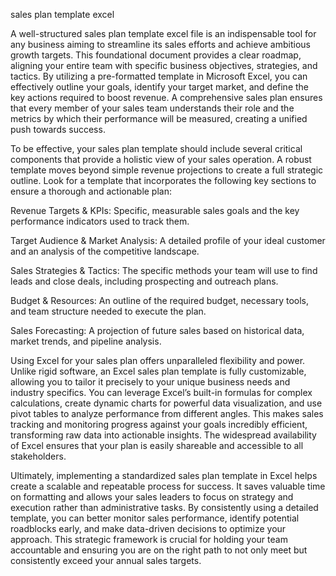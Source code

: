 sales plan template excel


A well-structured sales plan template excel file is an indispensable tool for any business aiming to streamline its sales efforts and achieve ambitious growth targets. This foundational document provides a clear roadmap, aligning your entire team with specific business objectives, strategies, and tactics. By utilizing a pre-formatted template in Microsoft Excel, you can effectively outline your goals, identify your target market, and define the key actions required to boost revenue. A comprehensive sales plan ensures that every member of your sales team understands their role and the metrics by which their performance will be measured, creating a unified push towards success.



To be effective, your sales plan template should include several critical components that provide a holistic view of your sales operation. A robust template moves beyond simple revenue projections to create a full strategic outline. Look for a template that incorporates the following key sections to ensure a thorough and actionable plan:




Revenue Targets & KPIs: Specific, measurable sales goals and the key performance indicators used to track them.


Target Audience & Market Analysis: A detailed profile of your ideal customer and an analysis of the competitive landscape.


Sales Strategies & Tactics: The specific methods your team will use to find leads and close deals, including prospecting and outreach plans.


Budget & Resources: An outline of the required budget, necessary tools, and team structure needed to execute the plan.


Sales Forecasting: A projection of future sales based on historical data, market trends, and pipeline analysis.





Using Excel for your sales plan offers unparalleled flexibility and power. Unlike rigid software, an Excel sales plan template is fully customizable, allowing you to tailor it precisely to your unique business needs and industry specifics. You can leverage Excel’s built-in formulas for complex calculations, create dynamic charts for powerful data visualization, and use pivot tables to analyze performance from different angles. This makes sales tracking and monitoring progress against your goals incredibly efficient, transforming raw data into actionable insights. The widespread availability of Excel ensures that your plan is easily shareable and accessible to all stakeholders.



Ultimately, implementing a standardized sales plan template in Excel helps create a scalable and repeatable process for success. It saves valuable time on formatting and allows your sales leaders to focus on strategy and execution rather than administrative tasks. By consistently using a detailed template, you can better monitor sales performance, identify potential roadblocks early, and make data-driven decisions to optimize your approach. This strategic framework is crucial for holding your team accountable and ensuring you are on the right path to not only meet but consistently exceed your annual sales targets.
